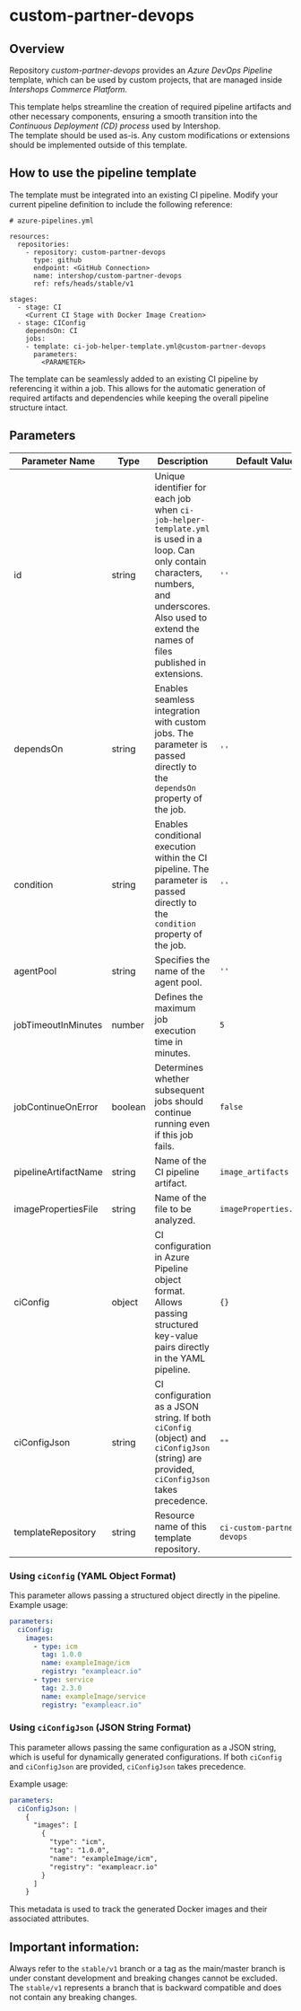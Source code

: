 # custom-partner-devops

## Overview

Repository *custom-partner-devops* provides an *Azure DevOps Pipeline* template, which can be used by custom projects, that are managed inside *Intershops Commerce Platform*.

This template helps streamline the creation of required pipeline artifacts and other necessary components, ensuring a smooth transition into the *Continuous Deployment (CD) process* used by Intershop.  
The template should be used as-is. Any custom modifications or extensions should be implemented outside of this template.  

## How to use the pipeline template

The template must be integrated into an existing CI pipeline. Modify your current pipeline definition to include the following reference:  

```
# azure-pipelines.yml

resources:
  repositories:
    - repository: custom-partner-devops
      type: github
      endpoint: <GitHub Connection>
      name: intershop/custom-partner-devops
      ref: refs/heads/stable/v1

stages:
  - stage: CI
    <Current CI Stage with Docker Image Creation>
  - stage: CIConfig
    dependsOn: CI
    jobs:
    - template: ci-job-helper-template.yml@custom-partner-devops
      parameters:
        <PARAMETER>

```

The template can be seamlessly added to an existing CI pipeline by referencing it within a job. This allows for the automatic generation of required artifacts and dependencies while keeping the overall pipeline structure intact.  

## Parameters

| Parameter Name | Type | Description | Default Value | Required |  
|---|---|---|---|---|  
| id | string | Unique identifier for each job when `ci-job-helper-template.yml` is used in a loop. Can only contain characters, numbers, and underscores. Also used to extend the names of files published in extensions. | `''` | No |  
| dependsOn | string | Enables seamless integration with custom jobs. The parameter is passed directly to the `dependsOn` property of the job. | `''` | No |  
| condition | string | Enables conditional execution within the CI pipeline. The parameter is passed directly to the `condition` property of the job. | `''` | No |  
| agentPool | string | Specifies the name of the agent pool. | `''` | Yes |  
| jobTimeoutInMinutes | number | Defines the maximum job execution time in minutes. | `5` | No |  
| jobContinueOnError | boolean | Determines whether subsequent jobs should continue running even if this job fails. | `false` | No |  
| pipelineArtifactName | string | Name of the CI pipeline artifact. | `image_artifacts` | No |  
| imagePropertiesFile | string | Name of the file to be analyzed. | `imageProperties.yaml` | No |  
| ciConfig | object | CI configuration in Azure Pipeline object format. Allows passing structured key-value pairs directly in the YAML pipeline. | `{}` | Yes, if `ciConfigJson` is not set |  
| ciConfigJson | string | CI configuration as a JSON string. If both `ciConfig` (object) and `ciConfigJson` (string) are provided, `ciConfigJson` takes precedence. | `""` | Yes, if `ciConfig` is not set |  
| templateRepository | string | Resource name of this template repository. | `ci-custom-partner-devops` | No |  

### Using `ciConfig` (YAML Object Format)  

This parameter allows passing a structured object directly in the pipeline. Example usage:  

```yaml
parameters:
  ciConfig:
    images:
      - type: icm
        tag: 1.0.0
        name: exampleImage/icm
        registry: "exampleacr.io"
      - type: service
        tag: 2.3.0
        name: exampleImage/service
        registry: "exampleacr.io"
```

### Using `ciConfigJson` (JSON String Format)  

This parameter allows passing the same configuration as a JSON string, which is useful for dynamically generated configurations. If both `ciConfig` and `ciConfigJson` are provided, `ciConfigJson` takes precedence.  

Example usage:  

```yaml
parameters:
  ciConfigJson: |
    {
      "images": [
        {
          "type": "icm",
          "tag": "1.0.0",
          "name": "exampleImage/icm",
          "registry": "exampleacr.io"
        }
      ]
    }
```

This metadata is used to track the generated Docker images and their associated attributes.  

## Important information:

Always refer to the `stable/v1` branch or a tag as the main/master branch is under constant development and breaking changes cannot be excluded. The `stable/v1` represents a branch that is backward compatible and does not contain any breaking changes.